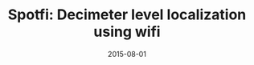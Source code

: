---
title: "Spotfi: Decimeter level localization using wifi"
collection: publications
permalink: /publication/2015-08-01-Spotfi-Decimeter-level-localization-using-wifi
excerpt: '935 cites: https://scholar.google.com/scholar?oi=bibs\&amp;hl=en\&amp;cites=11027465511092921527'
date: 2015-08-01
venue: 'Proceedings of the 2015 ACM SIGCOMM'
link: 'https://doi.org/10.1145/2486001'
paperurl: '/files/papers/SpotFi.pdf'
citation: ' M Kotaru,  K Joshi,  D Bharadia,  S Katti, '
---